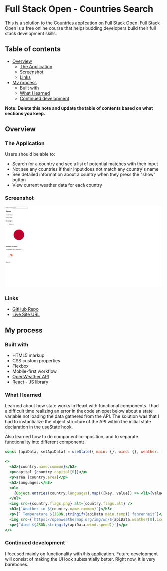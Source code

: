 # Full Stack Open - Countries Search

This is a solution to the [Countries application on Full Stack Open](https://fullstackopen.com/en/part2/adding_styles_to_react_app#exercises-2-18-2-20). Full Stack Open is a free online course that helps budding developers build their full stack development skills.

## Table of contents

- [Overview](#overview)
  - [The Application](#the-application)
  - [Screenshot](#screenshot)
  - [Links](#links)
- [My process](#my-process)
  - [Built with](#built-with)
  - [What I learned](#what-i-learned)
  - [Continued development](#continued-development)

**Note: Delete this note and update the table of contents based on what sections you keep.**

## Overview

### The Application

Users should be able to:

- Search for a country and see a list of potential matches with their input
- Not see any countries if their input does not match any country's name
- See detailed information about a country when they press the "show" button
- View current weather data for each country

### Screenshot

![Desktop Screenshot](./src/assets/Screenshot%202023-12-13%20203934.png)

### Links

- [GitHub Repo](https://github.com/DeviantSchemist/fullstackopen_countries)
- [Live Site URL](https://super-tapioca-424156.netlify.app/)

## My process

### Built with

- HTML5 markup
- CSS custom properties
- Flexbox
- Mobile-first workflow
- [OpenWeather API](https://openweathermap.org/api)
- [React](https://reactjs.org/) - JS library


### What I learned

Learned about how state works in React with functional components. I had a difficult time realizing an error in the code snippet below about a state variable not loading the data gathered from the API. The solution was that I had to instantialize the object structure of the API within the initial state declaration in the useState hook.

Also learned how to do component composition, and to separate functionality into different components.


```js
const [apiData, setApiData] = useState({ main: {}, wind: {}, weather: [{}] });
```

```jsx
<>
  <h2>{country.name.common}</h2>
  <p>capital {country.capital[0]}</p>
  <p>area {country.area}</p>
  <h3>languages:</h3>
  <ul>
    {Object.entries(country.languages).map(([key, value]) => <li>{value}</li>)}
  </ul>
  <img src={country.flags.png} alt={country.flags.alt} />
  <h3>{`Weather in ${country.name.common}`}</h3>
  <p>{` Temperature ${JSON.stringify(apiData.main.temp)} fahrenheit`}</p>
  <img src={`https://openweathermap.org/img/wn/${apiData.weather[0].icon}@2x.png`} alt={JSON.stringify(apiData.weather[0].description)} />
  <p>{`Wind ${JSON.stringify(apiData.wind.speed)}`}</p>
</>
```

### Continued development

I focused mainly on functionality with this application. Future development will consist of making the UI look substantially better. Right now, it is very barebones.
